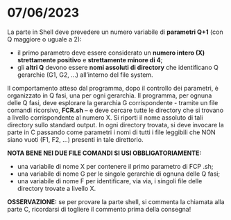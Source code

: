 # 07/06/2023
La parte in Shell deve prevedere un numero variabile di **parametri Q+1** (con Q maggiore o uguale a 2):
- il primo parametro deve essere considerato un **numero intero (X) strettamente positivo** e **strettamente minore di
4**;
- gli **altri Q** devono essere **nomi assoluti di directory** che identificano Q gerarchie (G1, G2, …) all’interno del file
system.

Il comportamento atteso dal programma, dopo il controllo dei parametri, è organizzato in Q fasi, una per ogni gerarchia.
Il
programma, per ognuna delle Q fasi, deve esplorare la gerarchia G corrispondente - tramite un file comandi ricorsivo,
**FCR.sh** – e deve cercare tutte le directory che si trovano a livello corrispondente al numero X.
Si riporti il nome assoluto di tali directory sullo standard output. In ogni directory trovata, si deve invocare la parte in C
passando come parametri i nomi di tutti i file leggibili che NON siano vuoti (F1, F2, ...) presenti in tale direttorio.

**NOTA BENE NEI DUE FILE COMANDI SI USI OBBLIGATORIAMENTE:**
- una variabile di nome X per contenere il primo parametro di FCP .sh;
- una variabile di nome G per le singole gerarchie di ognuna delle Q fasi;
- una variabile di nome F per identificare, via via, i singoli file delle directory trovate a livello X.

**OSSERVAZIONE:** se per provare la parte shell, si commenta la chiamata alla parte C, ricordarsi di togliere il commento prima della consegna!